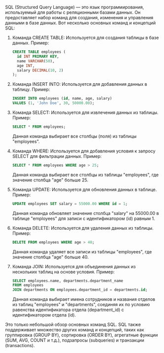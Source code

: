 SQL (Structured Query Language) — это язык программирования, используемый для работы с реляционными базами данных. Он предоставляет набор команд для создания, изменения и управления данными в базе данных. Вот несколько основных команд и концепций SQL:

1. Команда CREATE TABLE: Используется для создания таблицы в базе данных. Пример:

   ```sql
   CREATE TABLE employees (
     id INT PRIMARY KEY,
     name VARCHAR(50),
     age INT,
     salary DECIMAL(10, 2)
   );
   ```

2. Команда INSERT INTO: Используется для добавления данных в таблицу. Пример:

   ```sql
   INSERT INTO employees (id, name, age, salary)
   VALUES (1, 'John Doe', 30, 50000.00);
   ```

3. Команда SELECT: Используется для извлечения данных из таблицы. Пример:

   ```sql
   SELECT * FROM employees;
   ```

   Данная команда выбирает все столбцы (поля) из таблицы "employees".

4. Команда WHERE: Используется для добавления условия к запросу SELECT для фильтрации данных. Пример:

   ```sql
   SELECT * FROM employees WHERE age > 25;
   ```

   Данная команда выбирает все столбцы из таблицы "employees", где значение столбца "age" больше 25.

5. Команда UPDATE: Используется для обновления данных в таблице. Пример:

   ```sql
   UPDATE employees SET salary = 55000.00 WHERE id = 1;
   ```

   Данная команда обновляет значение столбца "salary" на 55000.00 в таблице "employees" для записи с идентификатором (id) равным 1.

6. Команда DELETE: Используется для удаления данных из таблицы. Пример:

   ```sql
   DELETE FROM employees WHERE age > 40;
   ```

   Данная команда удаляет все записи из таблицы "employees", где значение столбца "age" больше 40.

7. Команда JOIN: Используется для объединения данных из нескольких таблиц на основе условия. Пример:

   ```sql
   SELECT employees.name, departments.department_name
   FROM employees
   JOIN departments ON employees.department_id = departments.id;
   ```

   Данная команда выбирает имена сотрудников и названия отделов из таблиц "employees" и "departments", соединяя их по условию равенства идентификатора отдела (department_id) с идентификатором отдела (id).

Это только небольшой обзор основных команд SQL. SQL также поддерживает множество других команд и концепций, таких как группировка (GROUP BY), сортировка (ORDER BY), агрегатные функции (SUM, AVG, COUNT и т.д.), подзапросы (subqueries) и транзакции (transactions).